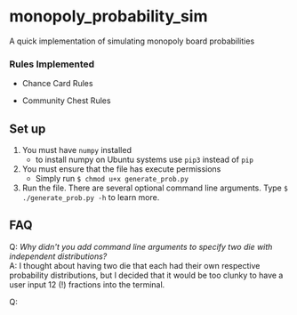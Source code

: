 # monopoly_probability_sim
A quick implementation of simulating monopoly board probabilities

### Rules Implemented
- Chance Card Rules

- Community Chest Rules

## Set up
1. You must have `numpy` installed
    - to install numpy on Ubuntu systems use `pip3` instead of `pip`
2. You must ensure that the file has execute permissions
    - Simply run `$ chmod u+x generate_prob.py`
3. Run the file. There are several optional command line arguments. Type `$ ./generate_prob.py -h` to learn more.

## FAQ
Q: *Why didn't you add command line arguments to specify two die with independent distributions?*   
A: I thought about having two die that each had their own respective probability distributions, but I decided that it would be too clunky to have a user input 12 (!) fractions into the terminal.

Q:
